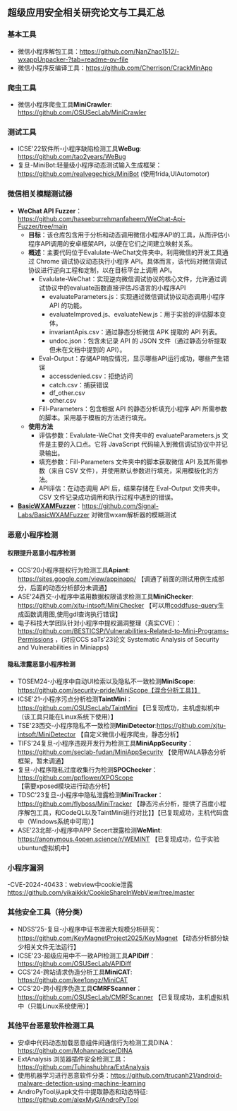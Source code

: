 ## 超级应用安全相关研究论文与工具汇总

### 基本工具
- 微信小程序解包工具：https://github.com/NanZhao1512/-wxappUnpacker-?tab=readme-ov-file
- 微信小程序反编译工具：https://github.com/Cherrison/CrackMinApp

### 爬虫工具
- 微信小程序爬虫工具**MiniCrawler**: https://github.com/OSUSecLab/MiniCrawler

### 测试工具
- ICSE'22软件所-小程序缺陷检测工具**WeBug**: https://github.com/tao2years/WeBug
- 复旦-MiniBot:轻量级小程序动态测试输入生成框架：https://github.com/realvegechick/MiniBot (使用frida,UIAutomotor)

### 微信相关模糊测试器
- **WeChat API Fuzzer**：https://github.com/haseeburrehmanfaheem/WeChat-Api-Fuzzer/tree/main
  - **目标**：该仓库包含用于分析和动态调用微信小程序API的工具，从而评估小程序API调用的安卓框架API，以便在它们之间建立映射关系。
  - **概述**：主要代码位于Evalulate-WeChat文件夹中。利用微信的开发工具通过 Chrome 调试协议动态执行小程序 API。具体而言，该代码对微信调试协议进行逆向工程和定制，以在目标平台上调用 API。
    - Evalulate-WeChat：实现逆向微信调试协议的核心文件，允许通过调试协议中的evaluate函数直接评估JS语言的小程序API
      - evaluateParameters.js：实现通过微信调试协议动态调用小程序 API 的功能。
      - evaluateImproved.js、evaluateNew.js：用于实验的评估脚本变体。
      - invariantApis.csv：通过静态分析微信 APK 提取的 API 列表。
      - undoc.json：包含未记录 API 的 JSON 文件（通过静态分析提取但未在文档中提到的 API）。
    - Eval-Output：存储API响应情况，显示哪些API运行成功，哪些产生错误
      - accessdenied.csv：拒绝访问
      - catch.csv：捕获错误
      - df_other.csv
      - other.csv
    - Fill-Parameters：包含根据 API 的静态分析填充小程序 API 所需参数的脚本。采用基于模板的方法进行填充。
  - **使用方法**
    - 评估参数：Evalulate-WeChat 文件夹中的 evaluateParameters.js 文件是主要的入口点。它将 JavaScript 代码输入到微信调试协议中并记录输出。
    - 填充参数：Fill-Parameters 文件夹中的脚本获取微信 API 及其所需参数（来自 CSV 文件），并使用默认参数进行填充，采用模板化的方法。
    - API评估：在动态调用 API 后，结果存储在 Eval-Output 文件夹中。CSV 文件记录成功调用和执行过程中遇到的错误。
- [**BasicWXAMFuzzer**](https://signal-labs.com/fuzzing-wechats-wxam-parser/)：https://github.com/Signal-Labs/BasicWXAMFuzzer
  对微信wxam解析器的模糊测试
  
### 恶意小程序检测

#### 权限提升恶意小程序检测

- CCS'20小程序提权行为检测工具**Apiant**: https://sites.google.com/view/appinapp/ 【调通了前面的测试用例生成部分，后面的动态分析部分未调通】
- ASE'24西交-小程序中滥用数据权限请求检测工具**MiniChecker**: https://github.com/xjtu-intsoft/MiniChecker 【可以用[coddfuse-query](https://github.com/codefuse-ai/CodeFuse-Query/tree/main)生成函数调用图,使用gdl查询执行错误】
- 电子科技大学团队针对小程序中提权漏洞整理（真实CVE）：https://github.com/BESTICSP/Vulnerabilities-Related-to-Mini-Programs-Permissions ，(对应CCS saTs'23论文 Systematic Analysis of Security and Vulnerabilities in Miniapps)

#### 隐私泄露恶意小程序检测
- TOSEM24-小程序中自动UI检索以及隐私不一致检测**MiniScope**: https://github.com/security-pride/MiniScope【混合分析工具】】
- ICSE'21-小程序污点分析检测**TaintMini**：https://github.com/OSUSecLab/TaintMini 【已复现成功，主机虚拟机中（该工具只能在Linux系统下使用）】
- TSE'23西交-小程序隐私不一致检测**MiniDetector**:https://github.com/xjtu-intsoft/MiniDetector 【自定义微信小程序爬虫，静态分析】
- TIFS'24复旦-小程序违规开发行为检测工具**MiniAppSecurity**：https://github.com/seclab-fudan/MiniAppSecurity 【使用WALA静态分析框架，暂未调通】
- 复旦-小程序隐私过度收集行为检测**SPOChecker**：https://github.com/ppflower/XPOScope 【需要xposed模块进行动态分析】
- TDSC'23复旦-小程序中隐私泄露检测**MiniTracker**：https://github.com/flyboss/MiniTracker 【静态污点分析，提供了百度小程序解包工具，和CodeQL以及TaintMini进行对比】】【已复现成功，主机代码盘中（Windows系统中可用）】
- ASE'23北邮-小程序中APP Secert泄露检测**WeMint**: https://anonymous.4open.science/r/WEMINT 【已复现成功，位于实验ubuntun虚拟机中】

### 小程序漏洞
-CVE-2024-40433：webview中cookie泄露 https://github.com/yikaikkk/CookieShareInWebView/tree/master

### 其他安全工具（待分类）
- NDSS'25-复旦-小程序中证书泄密大规模分析研究：https://github.com/KeyMagnetProject2025/KeyMagnet 【动态分析部分缺少相关文件无法运行】
- ICSE'23-超级应用中不一致API检测工具**APIDiff**：https://github.com/OSUSecLab/APIDiff
- CCS'24-跨站请求伪造分析工具**MiniCAT**: https://github.com/kee1ongz/MiniCAT
- CCS'20-跨小程序伪造工具**CMRFScanner**：https://github.com/OSUSecLab/CMRFScanner 【已复现成功，主机虚拟机中（只能Linux系统使用）】

### 其他平台恶意软件检测工具
- 安卓中代码动态加载恶意组件间通信行为检测工具DINA：https://github.com/Mohannadcse/DINA
- ExtAnalysis 浏览器插件安全检测工具： https://github.com/Tuhinshubhra/ExtAnalysis
- 使用机器学习进行恶意软件分类：https://github.com/trucanh21/android-malware-detection-using-machine-learning
- AndroPyTool从apk文件中提取静态和动态特征: https://github.com/alexMyG/AndroPyTool
